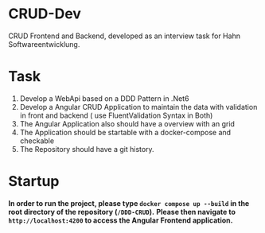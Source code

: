 # CRUD-Dev

CRUD Frontend and Backend, developed as an interview task for Hahn Softwareentwicklung.

# Task

1. Develop a WebApi based on a DDD Pattern in .Net6
2. Develop a Angular CRUD Application to maintain the data with validation in front and backend ( use FluentValidation Syntax in Both)
3. The Angular Application also should have a overview with an grid
4. The Application should be startable with a docker-compose and checkable
5. The Repository should have a git history.

# Startup

**__In order to run the project, please type ```docker compose up --build``` in the root directory of the repository (```/DDD-CRUD```).__**
**__Please then navigate to ```http://localhost:4200``` to access the Angular Frontend application.__**




